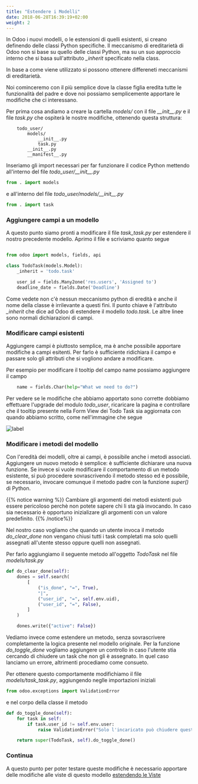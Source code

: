 ```yaml
---
title: "Estendere i Modelli"
date: 2018-06-28T16:39:19+02:00
weight: 2
---
```


In Odoo i nuovi modelli, o le estensioni di quelli esistenti, si creano definendo delle classi Python specifiche. Il meccanismo di ereditarietà di Odoo non si base su quello delle classi Python, ma su un suo approccio interno che si basa sull'attributo _\_inherit_ specificato nella class.

In base a come viene utilizzato si possono ottenere differeneti meccanismi di ereditarietà.

Noi cominceremo con il più semplice dove la classe figlia eredita tutte le funzionalità del padre e dove noi possiamo semplicemente apportare le modifiche che ci interessano.

Per prima cosa andiamo a creare la cartella _models/_ con il file _\_\_init\_\_.py_ e il file _task.py_ che ospiterà le nostre modifiche, ottenendo questa struttura:

```
    todo_user/
        models/
            __init__.py
            task.py
        __init__.py
        __manifest__.py
```

Inseriamo gli import necessari per far funzionare il codice Python mettendo all'interno del file _todo\_user/\_\_init\_\_.py_

```python
from . import models
```

e all'interno del file _todo\_user/models/\_\_init\_\_.py_

```python
from . import task
```

### Aggiungere campi a un modello

A questo punto siamo pronti a modificare il file _task\_task.py_ per estendere il nostro precedente modello. Aprimo il file e scriviamo quanto segue

```python

from odoo import models, fields, api

class TodoTask(models.Model):
    _inherit = 'todo.task'

    user_id = fields.Many2one('res.users', 'Assigned to')
    deadline_date = fields.Date('Deadline')

```

Come vedete non c'è nessun meccanismo python di eredità e anche il nome della classe è irrilevante a questi fini. Il punto chiave è l'attributo _\_inherit_ che dice ad Odoo di estendere il modello _todo.task_. Le altre linee sono normali dichiarazioni di campi.


### Modificare campi esistenti

Aggiungere campi è piuttosto semplice, ma è anche possibile apportare modifiche a campi esitenti. Per farlo è sufficiente ridichiara il campo e passare solo gli attributi che si vogliono andare a modificare.

Per esempio per modificare il tooltip del campo name possiamo aggiungere il campo

```python
    name = fields.Char(help="What we need to do?")
```

Per vedere se le modifiche che abbiamo apportato sono corrette dobbiamo effettuare l'upgrade del modulo _todo\_user_, ricaricare la pagina e controllare che il tooltip presente nella Form View dei Todo Task sia aggiornata con quando abbiamo scritto, come nell'immagine che segue

![label](/odoo.workshop/screen/estendere_modelli/label.png?width=60pc)

### Modificare i metodi del modello

Con l'eredità dei modelli, oltre ai campi, è possibile anche i metodi associati. Aggiungere un nuovo metodo è semplice: è sufficiente dichiarare una nuova funzione. Se invece si vuole modificare il comportamento di un metodo esistente, si può procedere sovrascrivendo il metodo stesso ed è possibile, se necessario, invocare comunque il metodo padre con la funzione _super()_ di Python.

{{% notice warning %}}
Cambiare gli argomenti dei metodi esistenti può essere pericoloso perchè non potete sapere chi li sta già invocando. In caso sia necessario è opportuno inizializare gli argomenti con un valore predefinito.
{{% /notice%}}

Nel nostro caso vogliamo che quando un utente invoca il metodo _do\_clear\_done_ non vengano chiusi tutti i task completati ma solo quelli assegnati all'utente stesso oppure quelli non assegnati.

Per farlo aggiungiamo il seguente metodo all'oggetto _TodoTask_ nel file _models/task.py_

```python
def do_clear_done(self):
    dones = self.search(
        [
            ("is_done", "=", True),
            "|",
            ("user_id", "=", self.env.uid),
            ("user_id", "=", False),
        ]
    )

    dones.write({"active": False})
```

Vediamo invece come estendere un metodo, senza sovrascrivere completamente la logica presente nel modello originale. Per la funzione _do\_toggle\_done_ vogliamo aggiungere un controllo in caso l'utente stia cercando di chiudere un task che non gli è assegnato. In quel caso lanciamo un errore, altrimenti procediamo come consueto.

Per ottenere questo comportamente modifichiamo il file _models/task\_task.py_, aggiungendo neglle importazioni iniziali
```python
from odoo.exceptions import ValidationError
```

e nel corpo della classe il metodo

```python
def do_toggle_done(self):
    for task in self:
        if task.user_id != self.env.user:
            raise ValidationError("Solo l'incaricato può chiudere questo task")

    return super(TodoTask, self).do_toggle_done()
```

### Continua

A questo punto per poter testare queste modifiche è necessario apportare delle modifiche alle viste di questo modello [estendendo le Viste](/odoo.workshop/inheritance/estendere_viste/)

